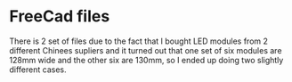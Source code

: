 # FreeCad files

There is 2 set of files due to the fact that I bought LED modules from 2 different Chinees supliers and it turned out that one set of six modules are 128mm wide and the other six are 130mm, so I ended up doing two slightly different cases.

